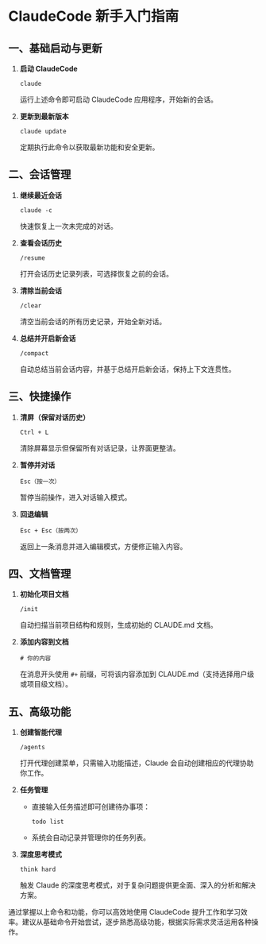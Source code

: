 # ClaudeCode 新手入门指南

## 一、基础启动与更新

1. **启动 ClaudeCode**
   
   ```
   claude
   ```
   
   运行上述命令即可启动 ClaudeCode 应用程序，开始新的会话。

2. **更新到最新版本**
   
   ```
   claude update
   ```
   
   定期执行此命令以获取最新功能和安全更新。

## 二、会话管理

1. **继续最近会话**
   
   ```
   claude -c
   ```
   
   快速恢复上一次未完成的对话。

2. **查看会话历史**
   
   ```
   /resume
   ```
   
   打开会话历史记录列表，可选择恢复之前的会话。

3. **清除当前会话**
   
   ```
   /clear
   ```
   
   清空当前会话的所有历史记录，开始全新对话。

4. **总结并开启新会话**
   
   ```
   /compact
   ```
   
   自动总结当前会话内容，并基于总结开启新会话，保持上下文连贯性。

## 三、快捷操作

1. **清屏（保留对话历史）**
   
   ```
   Ctrl + L
   ```
   
   清除屏幕显示但保留所有对话记录，让界面更整洁。

2. **暂停并对话**
   
   ```
   Esc（按一次）
   ```
   
   暂停当前操作，进入对话输入模式。

3. **回退编辑**
   
   ```
   Esc + Esc（按两次）
   ```
   
   返回上一条消息并进入编辑模式，方便修正输入内容。

## 四、文档管理

1. **初始化项目文档**
   
   ```
   /init
   ```
   
   自动扫描当前项目结构和规则，生成初始的 CLAUDE.md 文档。

2. **添加内容到文档**
   
   ```
   # 你的内容
   ```
   
   在消息开头使用 `#+` 前缀，可将该内容添加到 CLAUDE.md（支持选择用户级或项目级文档）。

## 五、高级功能

1. **创建智能代理**
   
   ```
   /agents
   ```
   
   打开代理创建菜单，只需输入功能描述，Claude 会自动创建相应的代理协助你工作。

2. **任务管理**
   
   - 直接输入任务描述即可创建待办事项：
     
     ```
     todo list
     ```
   - 系统会自动记录并管理你的任务列表。

3. **深度思考模式**
   
   ```
   think hard
   ```
   
   触发 Claude 的深度思考模式，对于复杂问题提供更全面、深入的分析和解决方案。

通过掌握以上命令和功能，你可以高效地使用 ClaudeCode 提升工作和学习效率。建议从基础命令开始尝试，逐步熟悉高级功能，根据实际需求灵活运用各种操作。
